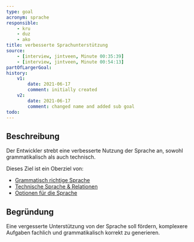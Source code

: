 ```yaml
---
type: goal
acronym: sprache
responsible: 
    - kru
    - duz
    - ako
title: verbesserte Sprachunterstützung 
source:
    - [interview, jintveen, Minute 00:35:39]
    - [interview, jintveen, Minute 00:54:13]
partOfLargerGoal: 
history:
    v1:
        date: 2021-06-17
        comment: initially created
    v2:
        date: 2021-06-17
        comment: changed name and added sub goal
todo: 
---
```


## Beschreibung

Der Entwickler strebt eine verbesserte Nutzung der Sprache an, sowohl grammatikalisch als auch technisch.

Dieses Ziel ist ein Oberziel von:

* [Grammatisch richtige Sprache](./spracheGrammatik.md)
* [Technische Sprache & Relationen](./spracheTechnisch.md)
* [Optionen für die Sprache](./spracheOptionales.md) 


## Begründung

Eine vergesserte Unterstützung von der Sprache soll fördern, komplexere Aufgaben fachlich und grammatikalisch korrekt zu generieren. 
